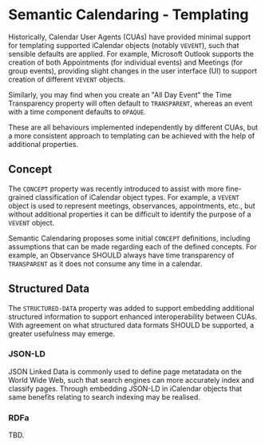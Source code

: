 # Semantic Calendaring - Templating

Historically, Calendar User Agents (CUAs) have provided minimal support for templating supported iCalendar objects (notably `VEVENT`),
such that sensible defaults are applied. For example, Microsoft Outlook supports the creation of both Appointments (for individual events)
and Meetings (for group events), providing slight changes in the user interface (UI) to support creation of different `VEVENT` objects.

Similarly, you may find when you create an "All Day Event" the Time Transparency property will often default to `TRANSPARENT`, whereas an event
with a time component defaults to `OPAQUE`.

These are all behaviours implemented independently by different CUAs, but a more consistent approach to templating can be achieved
with the help of additional properties.

## Concept

The `CONCEPT` property was recently introduced to assist with more fine-grained classification of iCalendar object types. For
example, a `VEVENT` object is used to represent meetings, observances, appointments, etc., but without additional properties
it can be difficult to identify the purpose of a `VEVENT` object.

Semantic Calendaring proposes some initial `CONCEPT` definitions, including assumptions that can be made regarding each of the defined
concepts. For example, an Observance SHOULD always have time transparency of `TRANSPARENT` as it does not consume any time in a
calendar.

## Structured Data

The `STRUCTURED-DATA` property was added to support embedding additional structured information to support enhanced interoperability
between CUAs. With agreement on what structured data formats SHOULD be supported, a greater usefulness may emerge.

### JSON-LD

JSON Linked Data is commonly used to define page metatadata on the World Wide Web, such that search engines can more accurately index
and classify pages. Through embedding JSON-LD in iCalendar objects that same benefits relating to search indexing may be realised.

### RDFa

TBD.
